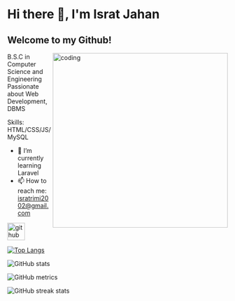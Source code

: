 # Hi there 👋, I'm Israt Jahan
## Welcome to my Github!

<img align="right" alt="coding" width="400" src="https://img.freepik.com/free-vector/girl-using-laptop-with-binary-code_1308-114505.jpg?semt=ais_hybrid">

B.S.C in Computer Science and Engineering
Passionate about Web Development, DBMS


Skills: HTML/CSS/JS/MySQL

- 🌱 I’m currently learning Laravel 
- 📫 How to reach me: isratrimi2002@gmail.com 


[<img src='https://cdn.jsdelivr.net/npm/simple-icons@3.0.1/icons/github.svg' alt='github' height='40'>](https://github.com/isratrimii)  

[![Top Langs](https://github-readme-stats.vercel.app/api/top-langs/?username=isratrimii)](https://github.com/anuraghazra/github-readme-stats)

![GitHub stats](https://github-readme-stats.vercel.app/api?username=isratrimii&show_icons=true&count_private=true)  

![GitHub metrics](https://metrics.lecoq.io/isratrimii)  

![GitHub streak stats](https://streak-stats.demolab.com/?user=isratrimii)  



